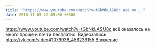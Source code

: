 ```yaml
---
title: "https://www.youtube.com/watch?v=tGbNkLASU8c всё ок..."
date: 2016-11-05 22:49:00 +0300
---
```


https://www.youtube.com/watch?v=tGbNkLASU8c всё оказалось на много проще и почти бесплатно.
Видеозапись
<a class="vk-attach" href="https://vk.com/video41076938_456239155">https://vk.com/video41076938_456239155</a>
<a class="vk-attach" href="https://vk.com/video41076938_456239155">Вложение</a>
